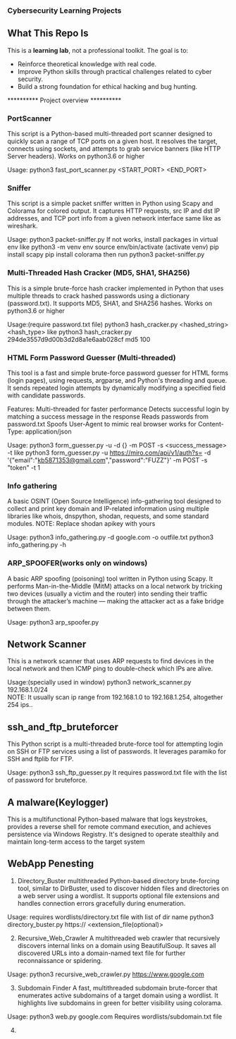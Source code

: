 ### Cybersecurity Learning Projects ##

## What This Repo Is
This is a **learning lab**, not a professional toolkit. The goal is to:
- Reinforce theoretical knowledge with real code.
- Improve Python skills through practical challenges related to cyber security.
- Build a strong foundation for ethical hacking and bug hunting.

********** Project overview **********

### PortScanner
This script is a Python-based multi-threaded port scanner designed to quickly scan a range of TCP ports on a given host. It resolves the target, connects using sockets, and attempts to grab service banners (like HTTP Server headers). Works on python3.6 or higher

Usage:
python3 fast_port_scanner.py <HOST> <START_PORT> <END_PORT> <THREADS>

### Sniffer
 This script is a simple packet sniffer written in Python using Scapy and Colorama for colored output. It captures HTTP requests, src IP and dst IP addresses, and TCP port info from a given network interface same like as wireshark.
 
Usage:
python3 packet-sniffer.py <Network-interface like eth0>
If not works, install packages in virtual env like
python3 -m venv env
source env/bin/activate (activate venv)
pip install scapy
pip install colorama          then run
python3 packet-sniffer.py <Network-interface like eth0>

### Multi-Threaded Hash Cracker (MD5, SHA1, SHA256)
This is a simple brute-force hash cracker implemented in Python that uses multiple threads to crack hashed passwords using a dictionary (password.txt).
It supports MD5, SHA1, and SHA256 hashes.
Works on python3.6 or higher

Usage:(require password.txt file)
python3 hash_cracker.py <hashed_string> <hash_type> <threads>
like python3 hash_cracker.py  294de3557d9d00b3d2d8a1e6aab028cf md5 100

### HTML Form Password Guesser (Multi-threaded)
This tool is a fast and simple brute-force password guesser for HTML forms (login pages), using requests, argparse, and Python's threading and queue. It sends repeated login attempts by dynamically modifying a specified field with candidate passwords.

Features:
Multi-threaded for faster performance
Detects successful login by matching a success message in the response
Reads passwords from password.txt
Spoofs User-Agent to mimic real browser
works for Content-Type: application/json

Usage:
python3 form_guesser.py -u <url> -d {} -m POST -s <success_message> -t <threads>      like
python3 form_guesser.py -u https://miro.com/api/v1/auth?s= -d '{"email":"kb5871353@gmail.com","password":"FUZZ"}' -m POST -s "token" -t 1

### Info gathering
A basic OSINT (Open Source Intelligence) info-gathering tool designed to collect and print key domain and IP-related information using multiple libraries like whois, dnspython, shodan, requests, and some standard modules.
NOTE: Replace shodan apikey with yours

Usage:
python3 info_gathering.py -d google.com -o outfile.txt
python3 info_gathering.py -h

### ARP_SPOOFER(works only on windows)
A basic ARP spoofing (poisoning) tool written in Python using Scapy. It performs Man-in-the-Middle (MitM) attacks on a local network by tricking two devices (usually a victim and the router) into sending their traffic through the attacker’s machine — making the attacker act as a fake bridge between them.

Usage:
python3 arp_spoofer.py

## Network Scanner
This is a network scanner that uses ARP requests to find devices in the local network and then ICMP ping to double-check which IPs are alive.

Usage:(specially used in window)
python3 network_scanner.py 192.168.1.0/24  
NOTE: It usually scan ip range from  192.168.1.0 to 192.168.1.254, altogether 254 ips..

## ssh_and_ftp_bruteforcer
This Python script is a multi-threaded brute-force tool for attempting login on SSH or FTP services using a list of passwords. It leverages paramiko for SSH and ftplib for FTP.

Usage:
python3 ssh_ftp_guesser.py <host> <thread> <ssh or ftp>
It requires password.txt file with the list of password for bruteforce.

## A malware(Keylogger)
This is a multifunctional Python-based malware that logs keystrokes, provides a reverse shell for remote command execution, and achieves persistence via Windows Registry. It's designed to operate stealthily and maintain long-term access to the target system

## WebApp Penesting
1) Directory_Buster
multithreaded Python-based directory brute-forcing tool, similar to DirBuster, used to discover hidden files and directories on a web server using a wordlist. It supports optional file extensions and handles connection errors gracefully during enumeration.

Usage:
requires wordlists/directory.txt file with list of dir name
python3 directory_buster.py https://<domain> <threads> <extension_file(optional)>

2) Recursive_Web_Crawler
A multithreaded web crawler that recursively discovers internal links on a domain using BeautifulSoup. It saves all discovered URLs into a domain-named text file for further reconnaissance or spidering.

Usage:
python3 recursive_web_crawler.py https://www.google.com <threads>

3) Subdomain Finder
A fast, multithreaded subdomain brute-forcer that enumerates active subdomains of a target domain using a wordlist. It highlights live subdomains in green for better visibility using colorama.

Usage:
python3 web.py google.com <threads>
Requires wordlists/subdomain.txt file

4)





